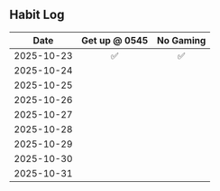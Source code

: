 ## Habit Log

| Date           | Get up @ 0545  | No Gaming |
|:--------------:|:--------------:|:---------:|
| 2025-10-23     |✅              | ✅       |
| 2025-10-24     |              |        |
| 2025-10-25     |              |        |
| 2025-10-26     |              |        |
| 2025-10-27     |              |        |
| 2025-10-28     |              |        |
| 2025-10-29     |              |        |
| 2025-10-30     |              |        |
| 2025-10-31     |              |        |



<!--
**Bubke/Bubke** is a ✨ _special_ ✨ repository because its `README.md` (this file) appears on your GitHub profile.

Here are some ideas to get you started:

✅
❌
🟡
- 🔭 I’m currently working on ...
- 🌱 I’m currently learning ...
- 👯 I’m looking to collaborate on ...
- 🤔 I’m looking for help with ...
- 💬 Ask me about ...
- 📫 How to reach me: ...
- 😄 Pronouns: ...
- ⚡ Fun fact: ...
-->
